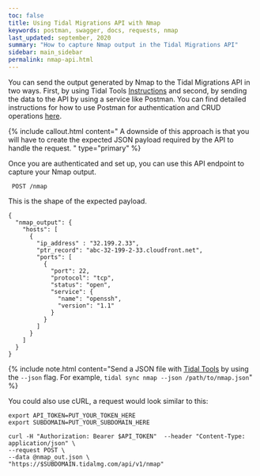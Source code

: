 ```yaml
---
toc: false
title: Using Tidal Migrations API with Nmap
keywords: postman, swagger, docs, requests, nmap
last_updated: september, 2020
summary: "How to capture Nmap output in the Tidal Migrations API"
sidebar: main_sidebar
permalink: nmap-api.html
---
```


You can send the output generated by Nmap to the Tidal Migrations API in two ways. First, by using Tidal Tools [Instructions](https://guides.tidalmg.com/host-discovery.html) and second, by sending the data to the API by using a service like Postman. 
You can find detailed instructions for how to use Postman for authentication and CRUD operations [here](https://guides.tidalmg.com/postman_docs.html).

{% include callout.html content="
A downside of this approach is that you will have to create the expected JSON payload required by the API to handle the request.
" type="primary" %}
 
Once you are authenticated and set up,  you can use this API endpoint to capture your Nmap output.
 
` POST /nmap`
 
 
 
This is the shape of the expected payload.
 
```
{
  "nmap_output": {
    "hosts": [
      {
        "ip_address" : "32.199.2.33",
        "ptr_record": "abc-32-199-2-33.cloudfront.net",
        "ports": [
          {
            "port": 22,
            "protocol": "tcp",
            "status": "open",
            "service": {
              "name": "openssh",
              "version": "1.1"
            }
          }
        ]
      }
    ]
  }
}
```

{% include note.html content="Send a JSON file with [Tidal Tools](https://guides.tidalmg.com/host-discovery.html) by using the `--json` flag. 
For example, `tidal sync nmap --json /path/to/nmap.json`" %}

You could also use cURL, a request would look similar to this:
 
```
export API_TOKEN=PUT_YOUR_TOKEN_HERE
export SUBDOMAIN=PUT_YOUR_SUBDOMAIN_HERE

curl -H "Authorization: Bearer $API_TOKEN"  --header "Content-Type: application/json" \
--request POST \
--data @nmap_out.json \
"https://$SUBDOMAIN.tidalmg.com/api/v1/nmap"
```
 
